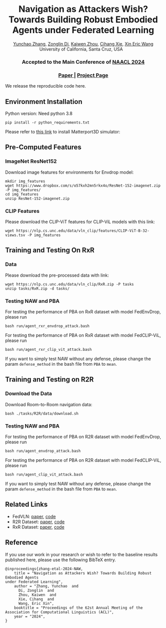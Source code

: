 <div align="center">

<h1>Navigation as Attackers Wish? Towards Building Robust Embodied Agents under Federated Learning</h1>

<div>
    <a href='https://StylesZhang.github.io/' target='_blank'>Yunchao Zhang</a>,
    <a href='https://scholar.google.com/citations?user=5lFDxsMAAAAJ&hl=en&oi=ao' target='_blank'>Zonglin Di</a>,
    <a href='https://kevinz-01.github.io/' target='_blank'>Kaiwen Zhou</a>,
    <a href='https://cihangxie.github.io/' target='_blank'>Cihang Xie</a>,
    <a href='https://eric-xw.github.io/' target='_blank'>Xin Eric Wang</a>
</div>
<div>
    University of California, Santa Cruz, USA&emsp;
</div>

<h3><strong>Accepted to the Main Conference of <a href='https://2024.naacl.org/' target='_blank'>NAACL 2024</a></strong></h3>

<h3 align="center">
  <a href="https://arxiv.org/abs/2203.14936" target='_blank'>Paper |</a>
  <a href="https://styleszhang.github.io/pba/" target='_blank'>Project Page</a>
</h3>
</div>
<!--## Summary-->
<!--In this paper, we study an important and unique security problem in federated embodied AI -- whether the backdoor attack can manipulate the agent without influencing the performance and how to defend against the attack. We introduce a targeted backdoor attack NAW that successfully implants a backdoor into the agent and propose a promote-based defense framework PBA to defend against it.-->


We release the reproducible code here.

## Environment Installation

Python version: Need python 3.8
```
pip install -r python_requirements.txt
```

Please refer to [this link](https://github.com/peteanderson80/Matterport3DSimulator) to install Matterport3D simulator: 


## Pre-Computed Features
### ImageNet ResNet152

Download image features for environments for Envdrop model:
```
mkdir img_features
wget https://www.dropbox.com/s/o57kxh2mn5rkx4o/ResNet-152-imagenet.zip -P img_features/
cd img_features
unzip ResNet-152-imagenet.zip
```

### CLIP Features
Please download the CLIP-ViT features for CLIP-ViL models with this link:
```
wget https://nlp.cs.unc.edu/data/vln_clip/features/CLIP-ViT-B-32-views.tsv -P img_features
```

## Training and Testing On RxR

### Data
Please download the pre-processed data with link:
```
wget https://nlp.cs.unc.edu/data/vln_clip/RxR.zip -P tasks
unzip tasks/RxR.zip -d tasks/
```

### Testing NAW and PBA
For testing the performance of PBA on RxR dataset with model FedEnvDrop, please run

```
bash run/agent_rxr_envdrop_attack.bash
```

For testing the performance of PBA on RxR dataset with model FedCLIP-ViL, please run

```
bash run/agent_rxr_clip_vit_attack.bash
```
If you want to simply test NAW without any defense, please change the param  `defense_method` in the bash file from `PBA` to `mean`.    


## Training and Testing on R2R

### Download the Data
Download Room-to-Room navigation data:
```
bash ./tasks/R2R/data/download.sh
```

### Testing NAW and PBA
For testing the performance of PBA on R2R dataset with model FedEnvDrop, please run

```
bash run/agent_envdrop_attack.bash
```


For testing the performance of PBA on R2R dataset with model FedCLIP-ViL, please run

```
bash run/agent_clip_vit_attack.bash
```

If you want to simply test NAW without any defense, please change the param  `defense_method` in the bash file from `PBA` to `mean`.

## Related Links
- FedVLN: [paper](https://arxiv.org/abs/2203.14936), [code](https://github.com/eric-ai-lab/FedVLN)
- R2R Dataset: [paper](https://arxiv.org/pdf/1711.07280.pdf), [code](https://github.com/peteanderson80/Matterport3DSimulator)
- RxR Dataset: [paper](https://arxiv.org/abs/2010.07954), [code](https://github.com/google-research-datasets/RxR)

## Reference
If you use our work in your research or wish to refer to the baseline results published here, 
please use the following BibTeX entry. 


```shell 
@inproceedings{zhang-etal-2024-NAW,
    title = "Navigation as Attackers Wish? Towards Building Robust Embodied Agents
under Federated Learning",
    author = "Zhang, Yunchao  and
      Di, Zonglin  and
      Zhou, Kaiwen  and
      Xie, Cihang  and
      Wang, Eric Xin",
    booktitle = "Proceedings of the 62st Annual Meeting of the Association for Computational Linguistics (ACL)",
    year = "2024",
}
```
